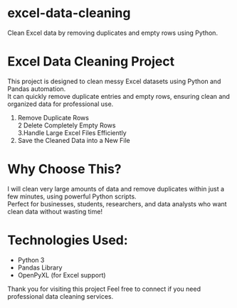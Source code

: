 # excel-data-cleaning
Clean Excel data by removing duplicates and empty rows using Python.
# Excel Data Cleaning Project

This project is designed to clean messy Excel datasets using Python and Pandas automation.  
It can quickly remove duplicate entries and empty rows, ensuring clean and organized data for professional use.

1. Remove Duplicate Rows  
2 Delete Completely Empty Rows  
3.Handle Large Excel Files Efficiently  
4. Save the Cleaned Data into a New File

# Why Choose This?

I will clean very large amounts of data and remove duplicates within just a few minutes, using powerful Python scripts.  
Perfect for businesses, students, researchers, and data analysts who want clean data without wasting time!

# Technologies Used:
- Python 3
- Pandas Library
- OpenPyXL (for Excel support)

Thank you for visiting this project
Feel free to connect if you need professional data cleaning services.

